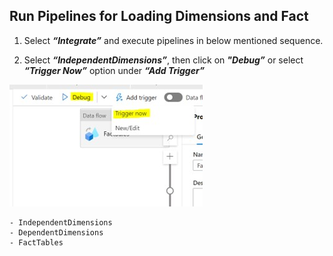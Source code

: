## Run Pipelines for Loading Dimensions and Fact

1. Select **_“Integrate”_** and execute pipelines in below mentioned sequence.

2. Select **_“IndependentDimensions”_**, then click on **_"Debug”_** or select **_“Trigger Now”_** option under **_“Add Trigger”_**

![RunPipelines](./assets/11-1_execute_pipelines.jpg "Run Pipelines")

    - IndependentDimensions
    - DependentDimensions
    - FactTables 
